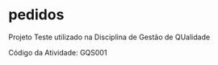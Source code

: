 # pedidos
Projeto Teste utilizado na Disciplina de Gestão de QUalidade

Código da Atividade: GQS001
